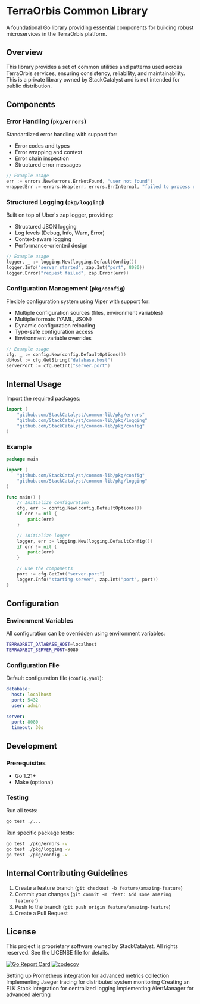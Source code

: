 # TerraOrbis Common Library

A foundational Go library providing essential components for building robust microservices in the TerraOrbis platform.

## Overview

This library provides a set of common utilities and patterns used across TerraOrbis services, ensuring consistency, reliability, and maintainability. This is a private library owned by StackCatalyst and is not intended for public distribution.

## Components

### Error Handling (`pkg/errors`)

Standardized error handling with support for:
- Error codes and types
- Error wrapping and context
- Error chain inspection
- Structured error messages

```go
// Example usage
err := errors.New(errors.ErrNotFound, "user not found")
wrappedErr := errors.Wrap(err, errors.ErrInternal, "failed to process request")
```

### Structured Logging (`pkg/logging`)

Built on top of Uber's zap logger, providing:
- Structured JSON logging
- Log levels (Debug, Info, Warn, Error)
- Context-aware logging
- Performance-oriented design

```go
// Example usage
logger, _ := logging.New(logging.DefaultConfig())
logger.Info("server started", zap.Int("port", 8080))
logger.Error("request failed", zap.Error(err))
```

### Configuration Management (`pkg/config`)

Flexible configuration system using Viper with support for:
- Multiple configuration sources (files, environment variables)
- Multiple formats (YAML, JSON)
- Dynamic configuration reloading
- Type-safe configuration access
- Environment variable overrides

```go
// Example usage
cfg, _ := config.New(config.DefaultOptions())
dbHost := cfg.GetString("database.host")
serverPort := cfg.GetInt("server.port")
```

## Internal Usage

Import the required packages:

```go
import (
    "github.com/StackCatalyst/common-lib/pkg/errors"
    "github.com/StackCatalyst/common-lib/pkg/logging"
    "github.com/StackCatalyst/common-lib/pkg/config"
)
```

### Example

```go
package main

import (
    "github.com/StackCatalyst/common-lib/pkg/config"
    "github.com/StackCatalyst/common-lib/pkg/logging"
)

func main() {
    // Initialize configuration
    cfg, err := config.New(config.DefaultOptions())
    if err != nil {
        panic(err)
    }

    // Initialize logger
    logger, err := logging.New(logging.DefaultConfig())
    if err != nil {
        panic(err)
    }

    // Use the components
    port := cfg.GetInt("server.port")
    logger.Info("starting server", zap.Int("port", port))
}
```

## Configuration

### Environment Variables

All configuration can be overridden using environment variables:

```bash
TERRAORBIT_DATABASE_HOST=localhost
TERRAORBIT_SERVER_PORT=8080
```

### Configuration File

Default configuration file (`config.yaml`):

```yaml
database:
  host: localhost
  port: 5432
  user: admin

server:
  port: 8080
  timeout: 30s
```

## Development

### Prerequisites

- Go 1.21+
- Make (optional)

### Testing

Run all tests:

```bash
go test ./...
```

Run specific package tests:

```bash
go test ./pkg/errors -v
go test ./pkg/logging -v
go test ./pkg/config -v
```

## Internal Contributing Guidelines

1. Create a feature branch (`git checkout -b feature/amazing-feature`)
2. Commit your changes (`git commit -m 'feat: Add some amazing feature'`)
3. Push to the branch (`git push origin feature/amazing-feature`)
4. Create a Pull Request

## License

This project is proprietary software owned by StackCatalyst. All rights reserved. See the LICENSE file for details.

[![Go Report Card](https://goreportcard.com/badge/github.com/StackCatalyst/common-lib)](https://goreportcard.com/report/github.com/StackCatalyst/common-lib)
[![codecov](https://codecov.io/gh/StackCatalyst/common-lib/branch/main/graph/badge.svg)](https://codecov.io/gh/StackCatalyst/common-lib)

Setting up Prometheus integration for advanced metrics collection
Implementing Jaeger tracing for distributed system monitoring
Creating an ELK Stack integration for centralized logging
Implementing AlertManager for advanced alerting